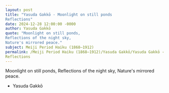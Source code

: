 ```yaml
---
layout: post
title: "Yasuda Gakkō - Moonlight on still ponds
Reflections"
date: 2024-12-28 12:00:00 -0000
author: Yasuda Gakkō
quote: "Moonlight on still ponds,
Reflections of the night sky,
Nature's mirrored peace."
subject: Meiji Period Haiku (1868–1912)
permalink: /Meiji Period Haiku (1868–1912)/Yasuda Gakkō/Yasuda Gakkō - Moonlight on still ponds
Reflections
---
```


Moonlight on still ponds,
Reflections of the night sky,
Nature's mirrored peace.

- Yasuda Gakkō
